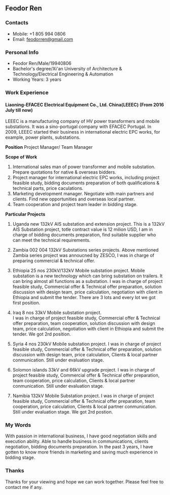 ## Feodor Ren

### Contacts
- Mobile: +1 805 994 0806
- Email: feodorren@gmail.com

### Personal Info
- Feodor Ren/Male/19940806
- Bachelor's degree/Xi'an University of Architecture & Technology/Electrical Engineering & Automation
- Working Years: 3 years

### Work Experience

#### Liaoning-EFACEC Electrical Equipment Co., Ltd. China(LEEEC) (From 2016 July till now)
LEEEC is a manufacturing company of HV power transformers and mobile substations. It was a sino-portugal company with EFACEC Portugal. In 2009, LEEEC started their business in international electric EPC works, for example, power plants, substations.

**Position** 
Project Manager/ Team Manager

**Scope of Work** 
1. International sales man of power transformer and mobile substation. Prepare quotations for native & overseas bidders.
2. Project manager for international electric EPC works, including project feasible study, bidding documents preparation of both qualifications & technical parts, price caculations.
3. Marketing development manager. Negotiate with main partners and clients. Find new opportunities and overseas local partner.
4. Team cooperation and project team leader in bidding stage.

**Particular Projects**
1. Uganda new 132kV AIS substation and extension project.
  This is a 132kV AIS Substation project, totle contract value is 12 milion USD, I am in charge of bidding documents preparation, find suitable supplier who can meet the technical requirements.
  
2. Zambia 002 004 132kV Substations series projects.
  Above mentioned Zambia series project was annoucned by ZESCO, I was in charge of preparing commercial & technical offer.

3. Ethiopia 25 nos 230kV/132kV Mobile substation project.
  Mobile substation is a new technology which can bring substation on trailers. It can bring almost all functions as a substation.
  I was in charge of project feasible study, Commercial offer & Technical offer preparation, solution discussion with design team, price calculation, negotiation with client in Ethiopia and submit the tender. There are 3 lots and every lot we got first position.

4. Iraq 8 nos 33kV Mobile substation project.  
I was in charge of project feasible study, Commercial offer & Technical offer preparation, team cooperation, solution discussion with design team, price calculation, negotiation with client in Ethiopia and submit the tender. We got 2rd position.

5. Syria 4 nos 230kV Mobile substation project.
I was in charge of project feasible study, Commercial offer & Technical offer preparation, solution discussion with design team, price calculation, Clients & local partner conmunication. Still under evaluation stage.

6. Solomon islands 33kV and 66kV upgrade project.
I was in charge of project feasible study, Commercial offer & Technical offer preparation, team cooperation, price calculation, Clients & local partner conmunication. Still under evaluation stage.

7. Namibia 132kV Mobile Substation project.
I was in charge of project feasible study, Commercial offer & Technical offer preparation, team cooperation, price calculation, Clients & local partner conmunication. Still under evaluation stage. We got 2rd postion.


### My Words

With passion in international business, I have good negotiation skills and execution ability. Able to handle business in communications, clients negotiation, bidding documents preparation. In the past 3 years, I have gotten to know more friends in marketing and saving much experience in bidding stage.

### Thanks

Thanks for your viewing and hope we can work together. Please feel free to contact me if any.
